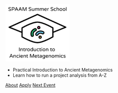 <!-- _coverpage.md -->

<img src="assets/images/logos/WSS-SPAAM-summerschool_logo_name.svg" width=40%>

- Practical Introduction to Ancient Metagenomics
- Learn how to run a project analysis from A-Z

[About](#about)
[Apply](apply.md)
[Next Event](/2023/README)
